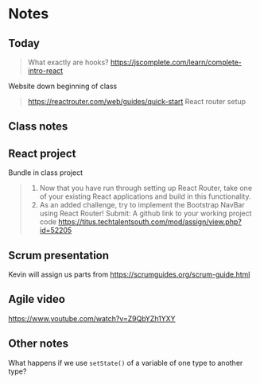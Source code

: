 # Notes

## Today

> What exactly are hooks?
> https://jscomplete.com/learn/complete-intro-react

Website down beginning of class

> https://reactrouter.com/web/guides/quick-start
> React router setup

## Class notes

## React project

Bundle in class project

> 1. Now that you have run through setting up React Router, take one of your existing React applications and build in this functionality.
> 2. As an added challenge, try to implement the Bootstrap NavBar using React Router!
>    Submit: A github link to your working project code
>    https://titus.techtalentsouth.com/mod/assign/view.php?id=52205

## Scrum presentation

Kevin will assign us parts from
https://scrumguides.org/scrum-guide.html

## Agile video

https://www.youtube.com/watch?v=Z9QbYZh1YXY

## Other notes

What happens if we use `setState()` of a variable of one type to another type?
